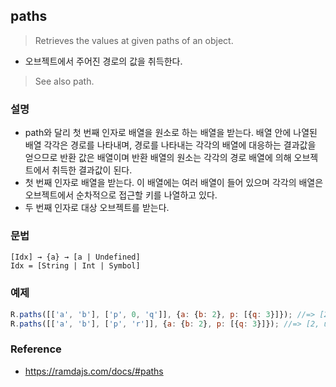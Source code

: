 ## paths
> Retrieves the values at given paths of an object.
- 오브젝트에서 주어진 경로의 값을 취득한다.

> See also path.

### 설명
- path와 달리 첫 번째 인자로 배열을 원소로 하는 배열을 받는다. 배열 안에 나열된 배열 각각은 경로를 나타내며, 경로를 나타내는 각각의 배열에 대응하는 결과값을 얻으므로 반환 값은 배열이며 반환 배열의 원소는 각각의 경로 배열에 의해 오브젝트에서 취득한 결과값이 된다.
- 첫 번째 인자로 배열을 받는다. 이 배열에는 여러 배열이 들어 있으며 각각의 배열은 오브젝트에서 순차적으로 접근할 키를 나열하고 있다.
- 두 번째 인자로 대상 오브젝트를 받는다.

### 문법
```
[Idx] → {a} → [a | Undefined]
Idx = [String | Int | Symbol]
```

### 예제
```js
R.paths([['a', 'b'], ['p', 0, 'q']], {a: {b: 2}, p: [{q: 3}]}); //=> [2, 3]
R.paths([['a', 'b'], ['p', 'r']], {a: {b: 2}, p: [{q: 3}]}); //=> [2, undefined]
```

### Reference
- https://ramdajs.com/docs/#paths
